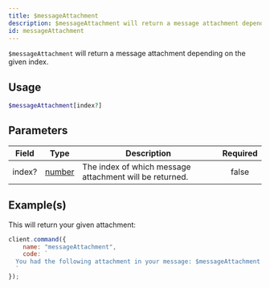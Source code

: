 ```yaml
---
title: $messageAttachment
description: $messageAttachment will return a message attachment depending on the given index.
id: messageAttachment
---
```


`$messageAttachment` will return a message attachment depending on the given index.

## Usage

```php
$messageAttachment[index?]
```

## Parameters

| Field  | Type                                                                                              | Description                                             | Required |
| ------ | ------------------------------------------------------------------------------------------------- | ------------------------------------------------------- | :------: |
| index? | [number](https://developer.mozilla.org/en-US/docs/Web/JavaScript/Reference/Global_Objects/Number) | The index of which message attachment will be returned. |  false   |

## Example(s)

This will return your given attachment:

```javascript
client.command({
    name: "messageAttachment",
    code: `
  You had the following attachment in your message: $messageAttachment
  `
});
```
